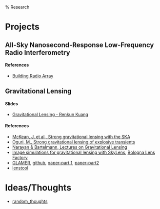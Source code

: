 % Research

# Projects

## All-Sky Nanosecond-Response Low-Frequency Radio Interferometry

#### References

- [Building Radio Array](../notes/local_files/build_radio_array.html)

## Gravitational Lensing

#### Slides

- [Gravitational Lensing - Renkun Kuang](../notes/local_files/GravLens_RenkunKuang.pdf)

#### References

- [McKean, J. et al., Strong gravitational lensing with the SKA](https://arxiv.org/abs/1502.03362)
- [Oguri, M., Strong gravitational lensing of explosive transients](https://arxiv.org/abs/1907.06830)
- [Narayan & Bartelmann, Lectures on Gravitational Lensing](https://arxiv.org/abs/astro-ph/9606001)
- [Image simulations for gravitational lensing with SkyLens](https://arxiv.org/pdf/1805.05481.pdf), [Bologna Lens Factory](http://metcalf1.difa.unibo.it/blf-portal/index.html)
- [GLAMER](http://glenco.github.io/glamer/), [github](https://github.com/glenco/glamer), [paper-part 1](https://arxiv.org/abs/1312.1128), [paper-part2](https://arxiv.org/abs/1312.1536)
- [lenstool](https://projets.lam.fr/projects/lenstool/wiki)

# Ideas/Thoughts

- [random_thoughts]()